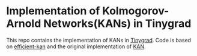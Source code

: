 # Implementation of Kolmogorov-Arnold Networks(KANs) in Tinygrad
This repo contains the implementation of KANs in [Tinygrad](https://github.com/tinygrad/tinygrad).
Code is based on [efficient-kan](https://github.com/Blealtan/efficient-kan/tree/master) and the original implementation of [KAN](https://github.com/KindXiaoming/pykan).
